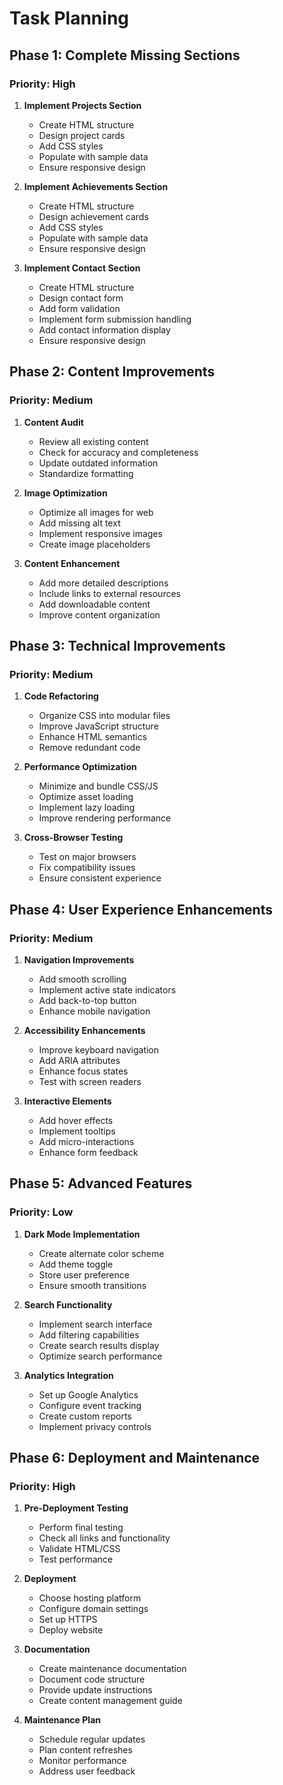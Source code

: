 # Task Planning

## Phase 1: Complete Missing Sections
### Priority: High

1. **Implement Projects Section**
   - Create HTML structure
   - Design project cards
   - Add CSS styles
   - Populate with sample data
   - Ensure responsive design

2. **Implement Achievements Section**
   - Create HTML structure
   - Design achievement cards
   - Add CSS styles
   - Populate with sample data
   - Ensure responsive design

3. **Implement Contact Section**
   - Create HTML structure
   - Design contact form
   - Add form validation
   - Implement form submission handling
   - Add contact information display
   - Ensure responsive design

## Phase 2: Content Improvements
### Priority: Medium

1. **Content Audit**
   - Review all existing content
   - Check for accuracy and completeness
   - Update outdated information
   - Standardize formatting

2. **Image Optimization**
   - Optimize all images for web
   - Add missing alt text
   - Implement responsive images
   - Create image placeholders

3. **Content Enhancement**
   - Add more detailed descriptions
   - Include links to external resources
   - Add downloadable content
   - Improve content organization

## Phase 3: Technical Improvements
### Priority: Medium

1. **Code Refactoring**
   - Organize CSS into modular files
   - Improve JavaScript structure
   - Enhance HTML semantics
   - Remove redundant code

2. **Performance Optimization**
   - Minimize and bundle CSS/JS
   - Optimize asset loading
   - Implement lazy loading
   - Improve rendering performance

3. **Cross-Browser Testing**
   - Test on major browsers
   - Fix compatibility issues
   - Ensure consistent experience

## Phase 4: User Experience Enhancements
### Priority: Medium

1. **Navigation Improvements**
   - Add smooth scrolling
   - Implement active state indicators
   - Add back-to-top button
   - Enhance mobile navigation

2. **Accessibility Enhancements**
   - Improve keyboard navigation
   - Add ARIA attributes
   - Enhance focus states
   - Test with screen readers

3. **Interactive Elements**
   - Add hover effects
   - Implement tooltips
   - Add micro-interactions
   - Enhance form feedback

## Phase 5: Advanced Features
### Priority: Low

1. **Dark Mode Implementation**
   - Create alternate color scheme
   - Add theme toggle
   - Store user preference
   - Ensure smooth transitions

2. **Search Functionality**
   - Implement search interface
   - Add filtering capabilities
   - Create search results display
   - Optimize search performance

3. **Analytics Integration**
   - Set up Google Analytics
   - Configure event tracking
   - Create custom reports
   - Implement privacy controls

## Phase 6: Deployment and Maintenance
### Priority: High

1. **Pre-Deployment Testing**
   - Perform final testing
   - Check all links and functionality
   - Validate HTML/CSS
   - Test performance

2. **Deployment**
   - Choose hosting platform
   - Configure domain settings
   - Set up HTTPS
   - Deploy website

3. **Documentation**
   - Create maintenance documentation
   - Document code structure
   - Provide update instructions
   - Create content management guide

4. **Maintenance Plan**
   - Schedule regular updates
   - Plan content refreshes
   - Monitor performance
   - Address user feedback
